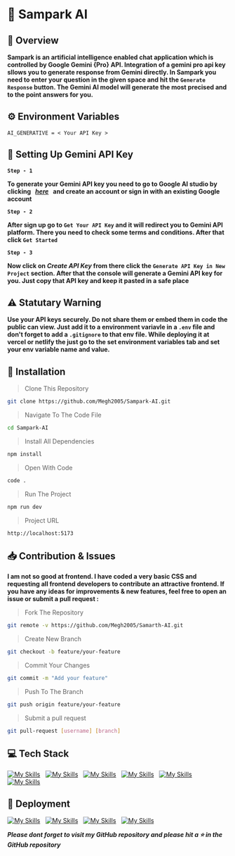 # :robot: Sampark AI

## :eyes: Overview

**Sampark is an artificial intelligence enabled chat application which is controlled by Google **Gemini** {Pro} API. Integration of a gemini pro api key sllows you to generate response from Gemini directly. In **Sampark** you need to enter your question in the given space and hit the **`Generate Response`** button. The Gemini AI model will generate the most precised and to the point answers for you.**

## :gear: Environment Variables
```.env
AI_GENERATIVE = < Your API Key >
```
## :wrench: Setting Up Gemini API Key
**`Step - 1`** 
<br>

**To generate your Gemini API key you need to go to Google AI studio by clicking &nbsp; _[here](https://ai.google.dev/aistudio)_ &nbsp; and create an account or sign in with an existing Google account**
<br>

**`Step - 2`** 
<br>

**After sign up go to `Get Your API Key` and it will redirect you to Gemini API platform. There you need to check some terms and conditions. After that click `Get Started`**
<br>

**`Step - 3`**
<br>

**Now click on _Create API Key_ from there click the `Generate API Key in New Project` section. After that the console will generate a Gemini API key for you. Just copy that API key and keep it pasted in a safe place**

## :warning: Statutary Warning
**Use your API keys securely. Do not share them or embed them in code the public can view. Just add it to a environment variavle in a `.env` file and don't forget to add a `.gitignore` to that env file. While deploying it at vercel or netlify the just go to the set environment variables  tab and set your env variable name and value.**

## :floppy_disk: Installation

> Clone This Repository

```sh
git clone https://github.com/Megh2005/Sampark-AI.git
```

> Navigate To The Code File

```sh
cd Sampark-AI
```

> Install All Dependencies

```sh
npm install
```

> Open With Code

```sh
code .
```

> Run The Project

```sh
npm run dev
```

> Project URL

```sh
http://localhost:5173
```

## :inbox_tray: Contribution & Issues
**I am not so good at frontend. I have coded a very basic CSS and requesting all frontend developers to contribute an attractive frontend. If you have any ideas for improvements & new features, feel free to open an issue or submit a pull request :**
> Fork The Repository
```sh
git remote -v https://github.com/Megh2005/Samarth-AI.git
```
> Create New Branch 
```sh
git checkout -b feature/your-feature
```
> Commit Your Changes
```sh
git commit -m "Add your feature"
```
> Push To The Branch
```sh
git push origin feature/your-feature
```
> Submit a pull request
```sh
git pull-request [username] [branch]
```

## :computer: Tech Stack
[![My Skills](https://skillicons.dev/icons?i=vite&theme=dark)](https://sampark-murex.vercel.app/)
&nbsp;
[![My Skills](https://skillicons.dev/icons?i=nodejs&theme=dark)](https://sampark-murex.vercel.app/)
&nbsp;
[![My Skills](https://skillicons.dev/icons?i=tailwind&theme=dark)](https://sampark-murex.vercel.app/)
&nbsp;
[![My Skills](https://skillicons.dev/icons?i=git&theme=dark)](https://sampark-murex.vercel.app/)
&nbsp;
[![My Skills](https://skillicons.dev/icons?i=github&theme=dark)](https://sampark-murex.vercel.app/)
&nbsp;
[![My Skills](https://skillicons.dev/icons?i=md&theme=dark)](https://sampark-murex.vercel.app/)
&nbsp;

## :link: Deployment
[![My Skills](https://skillicons.dev/icons?i=vercel&theme=dark)](https://sampark-murex.vercel.app/)
&nbsp;
[![My Skills](https://skillicons.dev/icons?i=netlify&theme=dark)](https://sampark-ai.netlify.app/)
&nbsp;
[![My Skills](https://skillicons.dev/icons?i=github&theme=dark)](https://github.com/Megh2005/Sampark-AI/)
&nbsp;
[![My Skills](https://skillicons.dev/icons?i=ubuntu&theme=dark)](https://tinyurl.com/sampark-demo/)

**_Please dont forget to visit my GitHub repository and please hit a :star: in the GitHub repository_**
